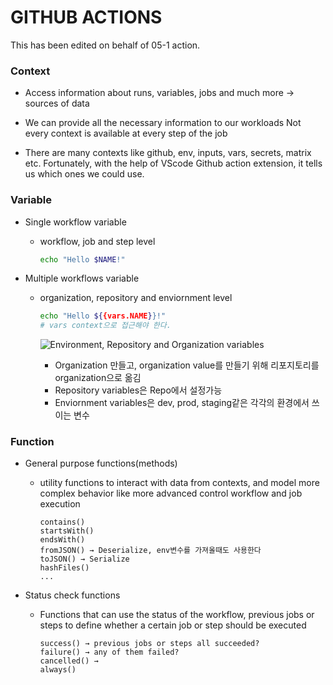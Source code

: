 # GITHUB ACTIONS

This has been edited on behalf of 05-1 action.

### Context

- Access information about runs, variables, jobs and much more → sources of data

- We can provide all the necessary information to our workloads
  Not every context is available at every step of the job

- There are many contexts like github, env, inputs, vars, secrets, matrix etc. Fortunately, with the help of VScode Github action extension, it tells us which ones we could use.

### Variable

- Single workflow variable

  - workflow, job and step level

    ```bash
    echo "Hello $NAME!"
    ```

- Multiple workflows variable

  - organization, repository and enviornment level

    ```bash
    echo "Hello ${{vars.NAME}}!"
    # vars context으로 접근해야 한다.
    ```

    ![Environment, Repository and Organization variables](https://github.com/user-attachments/assets/22633e94-5416-4ff5-8693-d07827885df5)

    - Organization 만들고, organization value를 만들기 위해 리포지토리를 organization으로 옮김
    - Repository variables은 Repo에서 설정가능
    - Enviornment variables은 dev, prod, staging같은 각각의 환경에서 쓰이는 변수

### Function

- General purpose functions(methods)

  - utility functions to interact with data from contexts, and model more complex behavior like more advanced control workflow and job execution
    ```
    contains()
    startsWith()
    endsWith()
    fromJSON() → Deserialize, env변수를 가져올때도 사용한다
    toJSON() → Serialize
    hashFiles()
    ...
    ```

- Status check functions
  - Functions that can use the status of the workflow, previous jobs or steps to define whether a certain job or step should be executed
    ```
    success() → previous jobs or steps all succeeded?
    failure() → any of them failed?
    cancelled() →
    always()
    ```
